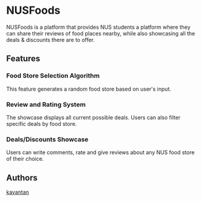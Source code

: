 # NUSFoods

NUSFoods is a platform that provides NUS students a platform where they can share their reviews of food places nearby, while also showcasing all the deals & discounts there are to offer.

## Features

### Food Store Selection Algorithm

This feature generates a random food store based on user's input.

### Review and Rating System

The showcase displays all current possible deals. Users can also filter specific deals by food store.

### Deals/Discounts Showcase

Users can write comments, rate and give reviews about any NUS food store of their choice.

## Authors

[kavantan](https://github.com/kavantan)
